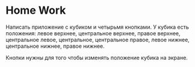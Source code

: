 # Home Work

Написать приложение с кубиком и четырьмя кнопками. У кубика есть положения: 
левое верхнее, центральное верхнее, правое верхнее,
центральное левое, центральное, центральное правое,
левое нижнее, центральное нижнее, правое нижнее.

Кнопки нужны для того чтобы изменять положение кубика на экране.
